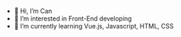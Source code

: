 - 👋 Hi, I’m Can
- 👀 I’m interested in Front-End developing
- 🌱 I’m currently learning Vue.js, Javascript, HTML, CSS

<!---
Testy31/Testy31 is a ✨ special ✨ repository because its `README.md` (this file) appears on your GitHub profile.
You can click the Preview link to take a look at your changes.
--->
